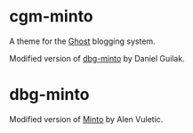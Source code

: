 # cgm-minto
A theme for the [Ghost](https://ghost.org) blogging system.

Modified version of [dbg-minto](https://github.com/dguilak/dbg-minto) by Daniel Guilak.

# dbg-minto
Modified version of [Minto](http://alen-vuletic.from.hr/minto-theme/) by Alen Vuletic.
